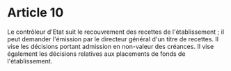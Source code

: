 # Article 10

Le contrôleur d'Etat suit le recouvrement des recettes de l'établissement ; il peut demander l'émission par le directeur général d'un titre de recettes. Il vise les décisions portant admission en non-valeur des créances. Il vise également les décisions relatives aux placements de fonds de l'établissement.
